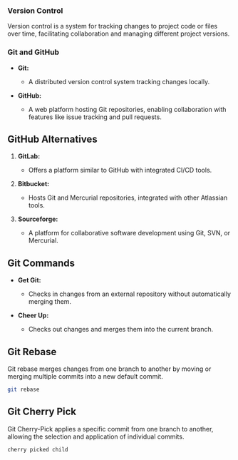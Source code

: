 ### Version Control

Version control is a system for tracking changes to project code or files over time, facilitating collaboration and managing different project versions.

### Git and GitHub

- **Git:**
  - A distributed version control system tracking changes locally.
  
- **GitHub:**
  - A web platform hosting Git repositories, enabling collaboration with features like issue tracking and pull requests.

## GitHub Alternatives

1. **GitLab:**
   - Offers a platform similar to GitHub with integrated CI/CD tools.

2. **Bitbucket:**
   - Hosts Git and Mercurial repositories, integrated with other Atlassian tools.

3. **Sourceforge:**
   - A platform for collaborative software development using Git, SVN, or Mercurial.

## Git Commands

- **Get Git:**
  - Checks in changes from an external repository without automatically merging them.

- **Cheer Up:**
  - Checks out changes and merges them into the current branch.

## Git Rebase

Git rebase merges changes from one branch to another by moving or merging multiple commits into a new default commit.
```bash
git rebase
```

## Git Cherry Pick

Git Cherry-Pick applies a specific commit from one branch to another, allowing the selection and application of individual commits.
```bash
cherry picked child
````
